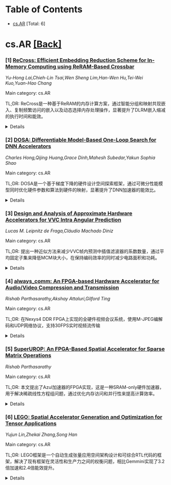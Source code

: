 <div id=toc></div>

# Table of Contents

- [cs.AR](#cs.AR) [Total: 6]


<div id='cs.AR'></div>

# cs.AR [[Back]](#toc)

### [1] [ReCross: Efficient Embedding Reduction Scheme for In-Memory Computing using ReRAM-Based Crossbar](https://arxiv.org/abs/2509.10627)
*Yu-Hong Lai,Chieh-Lin Tsai,Wen Sheng Lim,Han-Wen Hu,Tei-Wei Kuo,Yuan-Hao Chang*

Main category: cs.AR

TL;DR: ReCross是一种基于ReRAM的内存计算方案，通过智能分组和映射共现嵌入、复制频繁访问的嵌入以及动态选择内存处理操作，显著提升了DLRM嵌入缩减的执行时间和能效。


<details>
  <summary>Details</summary>
Motivation: 深度学习推荐模型中的大型稀疏嵌入层存在内存带宽瓶颈，导致推理时间增加和能耗上升。虽然ReRAM交叉阵列提供了快速节能的解决方案，但简单的嵌入映射会导致交叉阵列利用率低下。

Method: ReCross通过协同优化嵌入访问模式和ReRAM交叉阵列特性，包括智能分组映射共现嵌入、跨交叉阵列复制频繁访问的嵌入，以及使用新设计的动态开关ADC电路动态选择内存处理操作。

Result: 实验结果表明，与最先进的IMC方法相比，ReCross实现了3.97倍的执行时间减少和6.1倍的能效提升。

Conclusion: ReCross通过高效的ReRAM内存计算方案，有效解决了DLRM嵌入层的内存带宽瓶颈问题，显著提升了推理性能和能源效率。

Abstract: Deep learning-based recommendation models (DLRMs) are widely deployed in
commercial applications to enhance user experience. However, the large and
sparse embedding layers in these models impose substantial memory bandwidth
bottlenecks due to high memory access costs and irregular access patterns,
leading to increased inference time and energy consumption. While resistive
random access memory (ReRAM) based crossbars offer a fast and energy-efficient
solution through in-memory embedding reduction operations, naively mapping
embeddings onto crossbar arrays leads to poor crossbar utilization and thus
degrades performance. We present ReCross, an efficient ReRAM-based in-memory
computing (IMC) scheme designed to minimize execution time and enhance energy
efficiency in DLRM embedding reduction. ReCross co-optimizes embedding access
patterns and ReRAM crossbar characteristics by intelligently grouping and
mapping co-occurring embeddings, replicating frequently accessed embeddings
across crossbars, and dynamically selecting in-memory processing operations
using a newly designed dynamic switch ADC circuit that considers runtime energy
trade-offs. Experimental results demonstrate that ReCross achieves a 3.97x
reduction in execution time and a 6.1x improvement in energy efficiency
compared to state-of-the-art IMC approaches.

</details>


### [2] [DOSA: Differentiable Model-Based One-Loop Search for DNN Accelerators](https://arxiv.org/abs/2509.10702)
*Charles Hong,Qijing Huang,Grace Dinh,Mahesh Subedar,Yakun Sophia Shao*

Main category: cs.AR

TL;DR: DOSA是一个基于梯度下降的硬件设计空间探索框架，通过可微分性能模型同时优化硬件参数和算法到硬件的映射，显著提升了DNN加速器的能效比。


<details>
  <summary>Details</summary>
Motivation: 传统方法将硬件设计空间和映射空间分开探索，导致组合爆炸问题，难以找到最优设计点。需要一种能够同时优化这两个高度非凸空间的方法。

Method: 提出DOSA框架，包含可微分性能模型和基于梯度下降的优化技术，能够同时探索硬件设计空间和映射空间，并支持与学习模型的模块化集成。

Result: DOSA在相同采样数量下，比随机搜索和贝叶斯优化分别提升2.80倍和12.59倍的能效延迟积。在真实DNN加速器上优化缓冲大小和映射，实现了1.82倍的能效延迟积改进。

Conclusion: DOSA通过可微分建模和梯度优化有效解决了硬件设计空间探索的组合爆炸问题，为DNN加速器设计提供了高效且灵活的优化方案。

Abstract: In the hardware design space exploration process, it is critical to optimize
both hardware parameters and algorithm-to-hardware mappings. Previous work has
largely approached this simultaneous optimization problem by separately
exploring the hardware design space and the mapspace - both individually large
and highly nonconvex spaces - independently. The resulting combinatorial
explosion has created significant difficulties for optimizers.
  In this paper, we introduce DOSA, which consists of differentiable
performance models and a gradient descent-based optimization technique to
simultaneously explore both spaces and identify high-performing design points.
Experimental results demonstrate that DOSA outperforms random search and
Bayesian optimization by 2.80x and 12.59x, respectively, in improving DNN model
energy-delay product, given a similar number of samples. We also demonstrate
the modularity and flexibility of DOSA by augmenting our analytical model with
a learned model, allowing us to optimize buffer sizes and mappings of a real
DNN accelerator and attain a 1.82x improvement in energy-delay product.

</details>


### [3] [Design and Analysis of Approximate Hardware Accelerators for VVC Intra Angular Prediction](https://arxiv.org/abs/2509.10751)
*Lucas M. Leipnitz de Fraga,Cláudio Machado Diniz*

Main category: cs.AR

TL;DR: 提出一种近似方法来减少VVC帧内预测中插值滤波器的系数数量，通过平均固定子集来降低MCM块大小，在保持编码效率的同时减少电路面积和功耗。


<details>
  <summary>Details</summary>
Motivation: VVC标准相比HEVC显著提高了压缩效率，但带来了更高的计算复杂度，特别是在帧内预测阶段。插值滤波器有50多个不同系数，使得无乘法器常数乘法(MCM)块的实现资源密集。

Method: 提出近似方法，通过平均固定子集的插值系数来减少系数数量，降低MCM块大小。引入了六种不同的MCM块架构，其中五种使用该近似方法。

Result: 实验结果显示，只有两种MCM实现超过了4%的BD-Rate增加，最坏情况下平均为2.6%。两种MCM实现分别减少了20%和44%的电路面积。三种架构的并行样本预测模块减少了30%的门面积，两种实现降低了能耗。

Conclusion: 该方法在可接受的编码效率损失下，显著降低了硬件实现的资源消耗和功耗，为VVC帧内预测的硬件加速提供了有效的优化方案。

Abstract: The Versatile Video Coding (VVC) standard significantly improves compression
efficiency over its predecessor, HEVC, but at the cost of substantially higher
computational complexity, particularly in intra-frame prediction. This stage
employs various directional modes, each requiring multiple multiplications
between reference samples and constant coefficients. To optimize these
operations at hardware accelerators, multiplierless constant multiplication
(MCM) blocks offer a promising solution. However, VVC's interpolation filters
have more than fifty distinct coefficients, making MCM implementations
resource-intensive. This work proposes an approximation method to reduce the
number of interpolation coefficients by averaging fixed subsets of them,
therefore decreasing MCM block size and potentially lowering circuit area and
power consumption. Six different MCM block architectures for angular intra
prediction are introduced, in which five use the approximation method
introduced in this work, and evaluate the trade-off between coefficient
reduction and coding efficiency compared with a conventional multiplier
architecture. Experimental results in ten videos demonstrate that only two MCM
implementations exceed a 4% BD-Rate increase and 2.6% on average in the worst
case, while two of the MCM implementations have circuit area reduction of 20%
and 44%. For three of the architectures, parallel sample prediction modules
were synthesized, showing a reduction of 30% gate area compared to single
sample processing units, and a reduction in energy consumption for two of the
implementations.

</details>


### [4] [always_comm: An FPGA-based Hardware Accelerator for Audio/Video Compression and Transmission](https://arxiv.org/abs/2509.11503)
*Rishab Parthasarathy,Akshay Attaluri,Gilford Ting*

Main category: cs.AR

TL;DR: 在Nexys4 DDR FPGA上实现的全硬件视频会议系统，使用M-JPEG编解码和UDP网络协议，支持30FPS实时视频流传输


<details>
  <summary>Details</summary>
Motivation: 设计一个完全在硬件上实现的可扩展视频会议系统，通过FPGA实现高效的视频压缩和网络传输，减少对计算机资源的依赖

Method: 使用M-JPEG编解码器压缩视频，UDP网络协议栈进行通信，FPGA处理视频编码和音频控制，计算机端用Python脚本解码和播放

Result: 系统能够实现30FPS的视频流传输，通过Cocotb仿真验证和Vivado综合部署，评估了端到端延迟和传输吞吐量

Conclusion: 该硬件实现的视频会议架构是可行的，能够满足实时视频传输的需求，为完全硬件化的视频通信系统提供了设计参考

Abstract: We present a design for an extensible video conferencing stack implemented
entirely in hardware on a Nexys4 DDR FPGA, which uses the M-JPEG codec to
compress video and a UDP networking stack to communicate between the FPGA and
the receiving computer. This networking stack accepts real-time updates from
both the video codec and the audio controller, which means that video will be
able to be streamed at 30 FPS from the FPGA to a computer. On the computer
side, a Python script reads the Ethernet packets and decodes the packets into
the video and the audio for real time playback. We evaluate this architecture
using both functional, simulation-driven verification in Cocotb and by
synthesizing SystemVerilog RTL code using Vivado for deployment on our Nexys4
DDR FPGA, where we evaluate both end-to-end latency and throughput of video
transmission.

</details>


### [5] [SuperUROP: An FPGA-Based Spatial Accelerator for Sparse Matrix Operations](https://arxiv.org/abs/2509.11529)
*Rishab Parthasarathy*

Main category: cs.AR

TL;DR: 本文提出了Azul加速器的FPGA实现，这是一种SRAM-only硬件加速器，用于解决稀疏线性方程组问题，通过优化内存访问和并行性来提高计算效率。


<details>
  <summary>Details</summary>
Motivation: 稀疏线性方程组求解在数值方法中至关重要，但现有软件级迭代求解器在当前硬件上效率低下，主要原因是内存访问不规则和数据依赖复杂限制了并行性。

Method: 在FPGA上实现Azul加速器，采用基于RISC-V CPU核心的网格架构，每个tile包含处理单元和独立SRAM，通过NoC连接，并使用自定义RISC-V ISA扩展实现任务编程模型。

Result: 设计了分布式测试用例进行功能验证，确认FPGA实现的性能与Azul框架架构仿真等效。

Conclusion: FPGA实现的Azul加速器能够有效解决稀疏线性方程组求解中的内存带宽利用和算术强度问题，为硬件加速提供了可行方案。

Abstract: Solving sparse systems of linear equations is a fundamental problem in the
field of numerical methods, with applications spanning from circuit design to
urban planning. These problems can have millions of constraints, such as when
laying out transistors on a circuit, or trying to optimize traffic light
timings, making fast sparse solvers extremely important. However, existing
state-of-the-art software-level solutions for solving sparse linear systems,
termed iterative solvers, are extremely inefficient on current hardware. This
inefficiency can be attributed to two key reasons: (1) poor short-term data
reuse, which causes frequent, irregular memory accesses, and (2) complex data
dependencies, which limit parallelism. Hence, in this paper, we present an FPGA
implementation of the existing Azul accelerator, an SRAM-only hardware
accelerator that achieves both high memory bandwidth utilization and arithmetic
intensity. Azul features a grid of tiles, each of which is composed of a
processing element (PE) and a small independent SRAM memory, which are all
connected over a network on chip (NoC). We implement Azul on FPGA using simple
RISC-V CPU cores connected to a memory hierarchy of different FPGA memory
modules. We utilize custom RISC-V ISA augmentations to implement a task-based
programming model for the various PEs, allowing communication over the NoC.
Finally, we design simple distributed test cases so that we can functionally
verify the FPGA implementation, verifying equivalent performance to an
architectural simulation of the Azul framework.

</details>


### [6] [LEGO: Spatial Accelerator Generation and Optimization for Tensor Applications](https://arxiv.org/abs/2509.12053)
*Yujun Lin,Zhekai Zhang,Song Han*

Main category: cs.AR

TL;DR: LEGO框架是一个自动生成张量应用空间架构设计和可综合RTL代码的框架，解决了现有框架在灵活性和生产力之间的权衡问题，相比Gemmini实现了3.2倍加速和2.4倍能效提升。


<details>
  <summary>Details</summary>
Motivation: 现代张量应用（特别是基础模型和生成式AI应用）需要多模态输入，对灵活加速器架构需求增加。现有框架要么局限于少数手工模板，要么无法自动生成RTL，存在设计灵活性和RTL生成生产力之间的权衡问题。

Method: LEGO框架基于仿射变换架构表示，前端分析功能单元互连、合成存储系统、基于数据重用分析融合不同空间数据流设计；后端将硬件转换为原始级图进行低级优化，应用线性规划算法优化流水线寄存器插入和减少未使用逻辑开销。

Result: 评估显示LEGO相比之前工作Gemmini实现了3.2倍加速和2.4倍能效提升，能够为生成式AI应用中的多样化现代基础模型生成统一架构。

Conclusion: LEGO框架成功解决了张量加速器设计中灵活性与生产力之间的权衡问题，通过自动化RTL生成和优化技术，为多模态AI应用提供了高效的硬件设计解决方案。

Abstract: Modern tensor applications, especially foundation models and generative AI
applications require multiple input modalities (both vision and language),
which increases the demand for flexible accelerator architecture. Existing
frameworks suffer from the trade-off between design flexibility and
productivity of RTL generation: either limited to very few hand-written
templates or cannot automatically generate the RTL. To address this challenge,
we propose the LEGO framework, which targets tensor applications and
automatically generates spatial architecture design and outputs synthesizable
RTL code without handwritten RTL design templates. Leveraging the
affine-transformation-based architecture representation, LEGO front end finds
interconnections between function units, synthesizes the memory system, and
fuses different spatial dataflow designs based on data reuse analysis. LEGO
back end then translates the hardware in a primitive-level graph to perform
lower-level optimizations, and applies a set of linear-programming algorithms
to optimally insert pipeline registers and reduce the overhead of unused logic
when switching spatial dataflows. Our evaluation demonstrates that LEGO can
achieve 3.2x speedup and 2.4x energy efficiency compared to previous work
Gemmini, and can generate one architecture for diverse modern foundation models
in generative AI applications.

</details>
